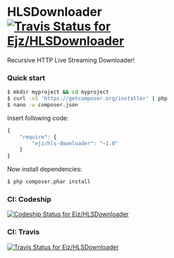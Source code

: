 # HLSDownloader [![Travis Status for Ejz/HLSDownloader](https://travis-ci.org/Ejz/HLSDownloader.svg?branch=master)](https://travis-ci.org/Ejz/HLSDOwnloader)

Recursive HTTP Live Streaming Downloader!

### Quick start

```bash
$ mkdir myproject && cd myproject
$ curl -sS 'https://getcomposer.org/installer' | php
$ nano -w composer.json
```

Insert following code:

```javascript
{
    "require": {
        "ejz/hls-downloader": "~1.0"
    }
}
```

Now install dependencies:

```bash
$ php composer.phar install
```

### CI: Codeship

[![Codeship Status for Ejz/HLSDownloader](https://codeship.com/projects/bcd7db20-6abb-0132-5494-2e0b75730361/status)](https://codeship.com/projects/53779)

### CI: Travis

[![Travis Status for Ejz/HLSDownloader](https://travis-ci.org/Ejz/HLSDownloader.svg?branch=master)](https://travis-ci.org/Ejz/HLSDownloader)
